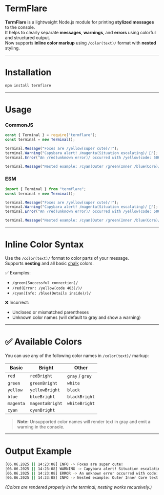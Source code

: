 # TermFlare  
**TermFlare** is a lightweight Node.js module for printing **stylized messages** to the console.  
It helps to clearly separate **messages**, **warnings**, and **errors** using colorful and structured output.  
Now supports **inline color markup** using `/color(text)/` format with **nested** styling.

---

# Installation  
```bash
npm install termflare
```

---

# Usage

### CommonJS
```javascript
const { Terminal } = require("termflare");
const terminal = new Terminal();

terminal.Message("Foxes are /yellow(super cute)/!");
terminal.Warning("Capybara alert! /magenta(Situation escalating)/ 🦫");
terminal.Error("An /red(unknown error)/ occurred with /yellow(code: 500)/.");

terminal.Message("Nested example: /cyan(Outer /green(Inner /blue(Core)/)/ text)/");
```

### ESM
```javascript
import { Terminal } from "termflare";
const terminal = new Terminal();

terminal.Message("Foxes are /yellow(super cute)/!");
terminal.Warning("Capybara alert! /magenta(Situation escalating)/ 🦫");
terminal.Error("An /red(unknown error)/ occurred with /yellow(code: 500)/.");

terminal.Message("Nested example: /cyan(Outer /green(Inner /blue(Core)/)/ text)/");
```

---

# Inline Color Syntax

Use the `/color(text)/` format to color parts of your message.  
Supports **nesting** and all basic [chalk](https://github.com/chalk/chalk#colors) colors.

✅ Examples:
- `/green(Successful connection)/`
- `/red(Error: /yellow(code 403)/)/`
- `/cyan(Info: /blue(Details inside)/)/`

❌ Incorrect:
- Unclosed or mismatched parentheses
- Unknown color names (will default to gray and show a warning)

---

# ✅ Available Colors

You can use any of the following color names in `/color(text)/` markup:

| Basic        | Bright         | Other             |
|--------------|----------------|-------------------|
| `red`        | `redBright`    | `gray` / `grey`   |
| `green`      | `greenBright`  | `white`           |
| `yellow`     | `yellowBright` | `black`           |
| `blue`       | `blueBright`   | `blackBright`     |
| `magenta`    | `magentaBright`| `whiteBright`     |
| `cyan`       | `cyanBright`   |                   |

> **Note:** Unsupported color names will render text in gray and emit a warning in the console.

---

# Output Example

```bash
[06.06.2025 || 14:23:08] INFO -> Foxes are super cute!
[06.06.2025 || 14:23:08] WARNING -> Capybara alert! Situation escalating 🦫
[06.06.2025 || 14:23:08] ERROR -> An unknown error occurred with code: 500.
[06.06.2025 || 14:23:08] INFO -> Nested example: Outer Inner Core text
```

*(Colors are rendered properly in the terminal; nesting works recursively.)*
